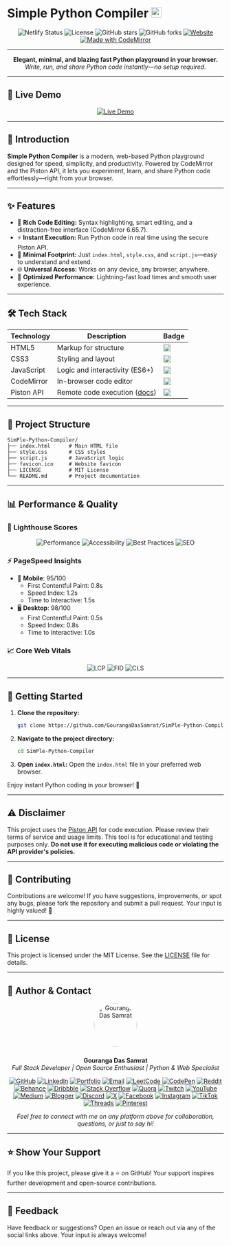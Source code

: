 # Simple Python Compiler <img src="https://img.shields.io/badge/Python-3776AB?style=flat-square&logo=python&logoColor=white" height="24"/>

<p align="center">
  <img alt="Netlify Status" src="https://api.netlify.com/api/v1/badges/a3195e5d-a1ee-4bee-97ad-db3f80182dfa/deploy-status">
  <img src="https://img.shields.io/github/license/GourangaDasSamrat/SimPle-Python-Compiler" alt="License">
  <img src="https://img.shields.io/github/stars/GourangaDasSamrat/SimPle-Python-Compiler?style=social" alt="GitHub stars">
  <img src="https://img.shields.io/github/forks/GourangaDasSamrat/SimPle-Python-Compiler?style=social" alt="GitHub forks">
  <a href="https://simplepythoncompiler.netlify.app"><img src="https://img.shields.io/website?url=https%3A%2F%2Fsimplepythoncompiler.netlify.app" alt="Website"></a>
  <a href="https://codemirror.net/"><img src="https://img.shields.io/badge/Made%20with-CodeMirror-1f425f.svg" alt="Made with CodeMirror"></a>
</p>

---

<p align="center">
  <b>Elegant, minimal, and blazing fast Python playground in your browser.</b><br>
  <i>Write, run, and share Python code instantly—no setup required.</i>
</p>

---

## 🚀 Live Demo

<p align="center">
  <a href="https://simplepythoncompiler.netlify.app/">
    <img src="https://img.shields.io/badge/Live%20Demo-Available-brightgreen?style=for-the-badge&logo=netlify" alt="Live Demo">
  </a>
</p>

---

## 👋 Introduction

**Simple Python Compiler** is a modern, web-based Python playground designed for speed, simplicity, and productivity. Powered by CodeMirror and the Piston API, it lets you experiment, learn, and share Python code effortlessly—right from your browser.

---

## ✨ Features

- 📝 **Rich Code Editing:** Syntax highlighting, smart editing, and a distraction-free interface (CodeMirror 6.65.7).
- ⚡ **Instant Execution:** Run Python code in real time using the secure Piston API.
- 🧩 **Minimal Footprint:** Just `index.html`, `style.css`, and `script.js`—easy to understand and extend.
- 🌐 **Universal Access:** Works on any device, any browser, anywhere.
- 🚀 **Optimized Performance:** Lightning-fast load times and smooth user experience.

---

## 🛠️ Tech Stack

| Technology | Description                                                            | Badge                                                                                                                            |
| ---------- | ---------------------------------------------------------------------- | -------------------------------------------------------------------------------------------------------------------------------- |
| HTML5      | Markup for structure                                                   | <img src="https://img.shields.io/badge/HTML5-E34F26?style=flat-square&logo=html5&logoColor=white" height="18"/>                  |
| CSS3       | Styling and layout                                                     | <img src="https://img.shields.io/badge/CSS3-1572B6?style=flat-square&logo=css3&logoColor=white" height="18"/>                    |
| JavaScript | Logic and interactivity (ES6+)                                         | <img src="https://img.shields.io/badge/JavaScript-ES6+-F7DF1E?style=flat-square&logo=javascript&logoColor=black" height="18"/>   |
| CodeMirror | In-browser code editor                                                 | <img src="https://img.shields.io/badge/CodeMirror-6.65.7-1f425f?style=flat-square&logo=codemirror&logoColor=white" height="18"/> |
| Piston API | Remote code execution ([docs](https://emkc.org/api/v2/piston/execute)) | <img src="https://img.shields.io/badge/Piston%20API-emkc.org-blue?style=flat-square" height="18"/>                               |

---

## 📂 Project Structure

```text
SimPle-Python-Compiler/
├── index.html      # Main HTML file
├── style.css       # CSS styles
├── script.js       # JavaScript logic
├── favicon.ico     # Website favicon
├── LICENSE         # MIT License
└── README.md       # Project documentation
```

---

## 📊 Performance & Quality

### 🚦 Lighthouse Scores

<p align="center">
  <img src="https://img.shields.io/badge/Performance-98-success" alt="Performance">
  <img src="https://img.shields.io/badge/Accessibility-100-success" alt="Accessibility">
  <img src="https://img.shields.io/badge/Best%20Practices-95-success" alt="Best Practices">
  <img src="https://img.shields.io/badge/SEO-100-success" alt="SEO">
</p>

### ⚡ PageSpeed Insights

- 📱 **Mobile**: 95/100
  - First Contentful Paint: 0.8s
  - Speed Index: 1.2s
  - Time to Interactive: 1.5s
- 🖥️ **Desktop**: 98/100
  - First Contentful Paint: 0.5s
  - Speed Index: 0.8s
  - Time to Interactive: 1.0s

### 📈 Core Web Vitals

<p align="center">
  <img src="https://img.shields.io/badge/LCP-1.5s-success" alt="LCP">
  <img src="https://img.shields.io/badge/FID-15ms-success" alt="FID">
  <img src="https://img.shields.io/badge/CLS-0.05-success" alt="CLS">
</p>

---

## 🚀 Getting Started

1. **Clone the repository:**
   ```bash
   git clone https://github.com/GourangaDasSamrat/SimPle-Python-Compiler.git
   ```
2. **Navigate to the project directory:**
   ```bash
   cd SimPle-Python-Compiler
   ```
3. **Open `index.html`:**
   Open the `index.html` file in your preferred web browser.

Enjoy instant Python coding in your browser! 🐍

---

## ⚠️ Disclaimer

This project uses the [Piston API](https://emkc.org/api/v2/piston/execute) for code execution. Please review their terms of service and usage limits. This tool is for educational and testing purposes only. **Do not use it for executing malicious code or violating the API provider's policies.**

---

## 🤝 Contributing

Contributions are welcome! If you have suggestions, improvements, or spot any bugs, please fork the repository and submit a pull request. Your input is highly valued! 🙏

---

## 📜 License

This project is licensed under the MIT License. See the [LICENSE](LICENSE) file for details.

---

## 👤 Author & Contact

<p align="center">
  <img src="https://avatars.githubusercontent.com/u/106964964?v=4" alt="Gouranga Das Samrat" width="100" style="border-radius:50%;margin-bottom:10px;"/>
</p>

<p align="center">
  <b>Gouranga Das Samrat</b><br>
  <i>Full Stack Developer | Open Source Enthusiast | Python & Web Specialist</i>
</p>

<p align="center">
  <a href="https://github.com/GourangaDasSamrat" title="GitHub"><img src="https://img.shields.io/badge/GitHub-181717?style=for-the-badge&logo=github&logoColor=white" alt="GitHub"></a>
  <a href="https://linkedin.com/in/gouranga-das-samrat" title="LinkedIn"><img src="https://img.shields.io/badge/LinkedIn-0077B5?style=for-the-badge&logo=linkedin&logoColor=white" alt="LinkedIn"></a>
  <a href="https://gourangadas.netlify.app/" title="Portfolio"><img src="https://img.shields.io/badge/Portfolio-FF5722?style=for-the-badge&logo=chrome&logoColor=white" alt="Portfolio"></a>
  <a href="mailto:gouranga.das.khulna@gmail.com" title="Email"><img src="https://img.shields.io/badge/Email-D14836?style=for-the-badge&logo=gmail&logoColor=white" alt="Email"></a>
  <a href="https://leetcode.com/u/gourangadassamrat/" title="LeetCode"><img src="https://img.shields.io/badge/LeetCode-FFA116?style=for-the-badge&logo=leetcode&logoColor=white" alt="LeetCode"></a>
  <a href="https://codepen.io/gouranga-das-samrat" title="CodePen"><img src="https://img.shields.io/badge/CodePen-000000?style=for-the-badge&logo=codepen&logoColor=white" alt="CodePen"></a>
  <a href="https://www.reddit.com/user/Capable-Plantain8709/" title="Reddit"><img src="https://img.shields.io/badge/Reddit-FF4500?style=for-the-badge&logo=reddit&logoColor=white" alt="Reddit"></a>
  <a href="https://www.behance.net/gourangsamrat" title="Behance"><img src="https://img.shields.io/badge/Behance-1769FF?style=for-the-badge&logo=behance&logoColor=white" alt="Behance"></a>
  <a href="https://dribbble.com/gourangadassamrat" title="Dribbble"><img src="https://img.shields.io/badge/Dribbble-EA4C89?style=for-the-badge&logo=dribbble&logoColor=white" alt="Dribbble"></a>
  <a href="https://stackoverflow.com/users/27733996/gouranga-das-samrat?tab=profile" title="Stack Overflow"><img src="https://img.shields.io/badge/Stack%20Overflow-F58025?style=for-the-badge&logo=stackoverflow&logoColor=white" alt="Stack Overflow"></a>
  <a href="https://www.quora.com/profile/Gouranga-Das-Samrat" title="Quora"><img src="https://img.shields.io/badge/Quora-B92B27?style=for-the-badge&logo=quora&logoColor=white" alt="Quora"></a>
  <a href="https://www.twitch.tv/gourangadassamrat" title="Twitch"><img src="https://img.shields.io/badge/Twitch-9146FF?style=for-the-badge&logo=twitch&logoColor=white" alt="Twitch"></a>
  <a href="https://www.youtube.com/@GourangaDasSamrat" title="YouTube"><img src="https://img.shields.io/badge/YouTube-FF0000?style=for-the-badge&logo=youtube&logoColor=white" alt="YouTube"></a>
  <a href="https://medium.com/@gouranga.das.khulna" title="Medium"><img src="https://img.shields.io/badge/Medium-12100E?style=for-the-badge&logo=medium&logoColor=white" alt="Medium"></a>
  <a href="https://gourangadassamrat.blogspot.com/" title="Blogger"><img src="https://img.shields.io/badge/Blogger-FF5722?style=for-the-badge&logo=blogger&logoColor=white" alt="Blogger"></a>
  <a href="https://discord.gg/jnZStfKW7v" title="Discord"><img src="https://img.shields.io/badge/Discord-5865F2?style=for-the-badge&logo=discord&logoColor=white" alt="Discord"></a>
  <a href="https://x.com/gouranga_khulna" title="X"><img src="https://img.shields.io/badge/X-000000?style=for-the-badge&logo=x&logoColor=white" alt="X"></a>
  <a href="https://www.facebook.com/gourangadassamrat" title="Facebook"><img src="https://img.shields.io/badge/Facebook-1877F2?style=for-the-badge&logo=facebook&logoColor=white" alt="Facebook"></a>
  <a href="https://instagram.com/gouranga.das.khulna" title="Instagram"><img src="https://img.shields.io/badge/Instagram-E4405F?style=for-the-badge&logo=instagram&logoColor=white" alt="Instagram"></a>
  <a href="https://www.tiktok.com/@gourangadassamrat" title="TikTok"><img src="https://img.shields.io/badge/TikTok-000000?style=for-the-badge&logo=tiktok&logoColor=white" alt="TikTok"></a>
  <a href="https://www.threads.net/@gouranga.das.khulna" title="Threads"><img src="https://img.shields.io/badge/Threads-000000?style=for-the-badge&logo=threads&logoColor=white" alt="Threads"></a>
  <a href="https://pinterest.com/gourangadaskhulna" title="Pinterest"><img src="https://img.shields.io/badge/Pinterest-E60023?style=for-the-badge&logo=pinterest&logoColor=white" alt="Pinterest"></a>
</p>

<p align="center">
  <i>Feel free to connect with me on any platform above for collaboration, questions, or just to say hi!</i>
</p>

---

## ⭐ Show Your Support

If you like this project, please give it a ⭐ on GitHub! Your support inspires further development and open-source contributions.

---

## 💬 Feedback

Have feedback or suggestions? Open an issue or reach out via any of the social links above. Your input is always welcome!
